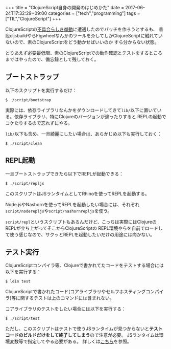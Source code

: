 +++
title = "ClojureScript自身の開発のはじめかた"
date = 2017-06-24T17:32:29+09:00
categories = ["tech","programming"]
tags = ["TIL","ClojureScript"]
+++

ClojureScriptの[不具合らしき挙動](https://dev.clojure.org/jira/browse/CLJS-2119)に遭遇したのでパッチを作ろうとするも、
普段cljsbuildやらFigwheelなんかのツールを介してしかClojureScriptに触れていないので、素のClojureScriptをどう動かせばいいのか
すら分からない状態。

とりあえず必要最低限、素のClojureScriptでの動作確認とテストをするところまではやったので、備忘録として残しておく。

<!--more-->

## ブートストラップ

以下のスクリプトを実行するだけ：

```
$ ./script/bootstrap
```

実際には、依存ライブラリなんかをダウンロードしてきて`lib/`以下に置いている。依存ライブラリ、特にClojureのバージョンが違ったりすると
REPLの起動でコケたりするので忘れずにやる。

`lib/`以下も含め、一旦綺麗にしたい場合は、あらかじめ以下も実行しておく：

```
$ ./script/clean
```

## REPL起動

一旦ブートストラップできたら以下でREPLが起動できる：

```
$ ./script/repljs
```

このスクリプトはJSランタイムとしてRhinoを使ってREPLを起動する。

Node.jsやNashornを使ってREPLを起動したい場合には、それぞれ `script/noderepljs`や`script/nashornrepljs`を使う。

`script/repl`というスクリプトもあるんだけど、こっちは実際にはClojureのREPLが立ち上がってそこからClojureScriptの
REPL環境やらを自前でロードして使う感じなので、サクッとREPLを起動したいだけの用途には向かない。

## テスト実行

ClojureScriptコンパイラ等、Clojureで書かれてたコードをテストする場合には以下を実行する：

```
$ lein test
```

ClojureScriptで書かれたコード(コアライブラリやセルフホスティングコンパイラ)等に関するテストは上のコマンドには含まれない。

コアライブラリのテストをしたい場合には以下を実行する：

```
$ ./script/test
```

ただし、このスクリプトはテストで使うJSランタイムが見つからないと**テストコードのビルドだけをして終了してしまう**ので注意が必要。
JSランタイムは環境変数等で指定してやる必要がある。
詳しくは[こちら](https://github.com/clojure/clojurescript/wiki/Running-the-tests#testing-javascript-engines)を参照。
